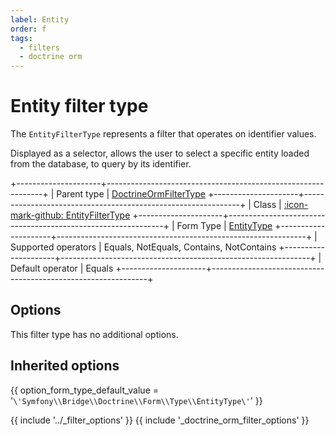 ```yaml
---
label: Entity
order: f
tags:
  - filters
  - doctrine orm
---
```


# Entity filter type

The `EntityFilterType` represents a filter that operates on identifier values.

Displayed as a selector, allows the user to select a specific entity loaded from the database, to query by its identifier.

+---------------------+--------------------------------------------------------------+
| Parent type         | [DoctrineOrmFilterType](doctrine-orm.md)
+---------------------+--------------------------------------------------------------+
| Class               | [:icon-mark-github: EntityFilterType](https://github.com/Kreyu/data-table-bundle/blob/main/src/Filter/Type/EntityFilterType.php)
+---------------------+--------------------------------------------------------------+
| Form Type           | [EntityType](https://symfony.com/doc/current/reference/forms/types/entity.html)
+---------------------+--------------------------------------------------------------+
| Supported operators | Equals, NotEquals, Contains, NotContains
+---------------------+--------------------------------------------------------------+
| Default operator    | Equals
+---------------------+--------------------------------------------------------------+

## Options

This filter type has no additional options.

## Inherited options

{{ option_form_type_default_value = '`\'Symfony\\Bridge\\Doctrine\\Form\\Type\\EntityType\'`' }}

{{ include '../_filter_options' }}
{{ include '_doctrine_orm_filter_options' }}